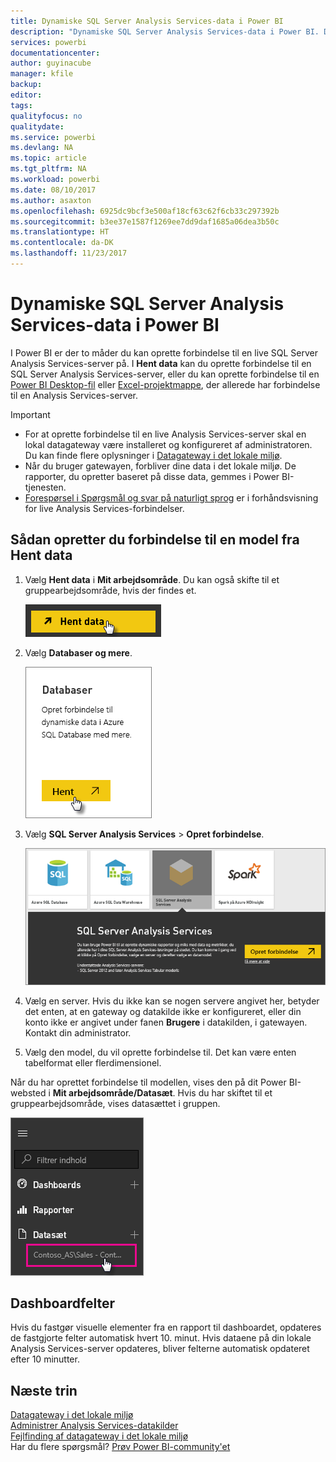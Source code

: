 ```yaml
---
title: Dynamiske SQL Server Analysis Services-data i Power BI
description: "Dynamiske SQL Server Analysis Services-data i Power BI. Dette gøres via en datakilde, som blev konfigureret for en virksomhedsgateway."
services: powerbi
documentationcenter: 
author: guyinacube
manager: kfile
backup: 
editor: 
tags: 
qualityfocus: no
qualitydate: 
ms.service: powerbi
ms.devlang: NA
ms.topic: article
ms.tgt_pltfrm: NA
ms.workload: powerbi
ms.date: 08/10/2017
ms.author: asaxton
ms.openlocfilehash: 6925dc9bcf3e500af18cf63c62f6cb33c297392b
ms.sourcegitcommit: b3ee37e1587f1269ee7dd9daf1685a06dea3b50c
ms.translationtype: HT
ms.contentlocale: da-DK
ms.lasthandoff: 11/23/2017
---
```

# <a name="sql-server-analysis-services-live-data-in-power-bi"></a>Dynamiske SQL Server Analysis Services-data i Power BI
I Power BI er der to måder du kan oprette forbindelse til en live SQL Server Analysis Services-server på. I **Hent data** kan du oprette forbindelse til en SQL Server Analysis Services-server, eller du kan oprette forbindelse til en [Power BI Desktop-fil](service-desktop-files.md) eller [Excel-projektmappe](service-excel-workbook-files.md), der allerede har forbindelse til en Analysis Services-server.

 >[!IMPORTANT]
 >* For at oprette forbindelse til en live Analysis Services-server skal en lokal datagateway være installeret og konfigureret af administratoren. Du kan finde flere oplysninger i [Datagateway i det lokale miljø](service-gateway-onprem.md).
 >* Når du bruger gatewayen, forbliver dine data i det lokale miljø.  De rapporter, du opretter baseret på disse data, gemmes i Power BI-tjenesten. 
 >* [Forespørsel i Spørgsmål og svar på naturligt sprog](service-q-and-a-direct-query.md) er i forhåndsvisning for live Analysis Services-forbindelser.

## <a name="to-connect-to-a-model-from-get-data"></a>Sådan opretter du forbindelse til en model fra Hent data
1. Vælg **Hent data** i **Mit arbejdsområde**. Du kan også skifte til et gruppearbejdsområde, hvis der findes et.
   
   ![](media/sql-server-analysis-services-tabular-data/connecttoas_getdatabutton.png)
2. Vælg **Databaser og mere**.
   
   ![](media/sql-server-analysis-services-tabular-data/connecttoas_getdata_1.png)
3. Vælg **SQL Server Analysis Services** > **Opret forbindelse**. 
   
   ![](media/sql-server-analysis-services-tabular-data/connecttoas_getdata_2.png)
4. Vælg en server. Hvis du ikke kan se nogen servere angivet her, betyder det enten, at en gateway og datakilde ikke er konfigureret, eller din konto ikke er angivet under fanen **Brugere** i datakilden, i gatewayen. Kontakt din administrator.
5. Vælg den model, du vil oprette forbindelse til. Det kan være enten tabelformat eller flerdimensionel.

Når du har oprettet forbindelse til modellen, vises den på dit Power BI-websted i **Mit arbejdsområde/Datasæt**. Hvis du har skiftet til et gruppearbejdsområde, vises datasættet i gruppen.

![](media/sql-server-analysis-services-tabular-data/connecttoas_dataset_5.png)

## <a name="dashboard-tiles"></a>Dashboardfelter
Hvis du fastgør visuelle elementer fra en rapport til dashboardet, opdateres de fastgjorte felter automatisk hvert 10. minut. Hvis dataene på din lokale Analysis Services-server opdateres, bliver felterne automatisk opdateret efter 10 minutter.

## <a name="next-steps"></a>Næste trin
[Datagateway i det lokale miljø](service-gateway-onprem.md)  
[Administrer Analysis Services-datakilder](service-gateway-enterprise-manage-ssas.md)  
[Fejlfinding af datagateway i det lokale miljø](service-gateway-onprem-tshoot.md)  
Har du flere spørgsmål? [Prøv Power BI-community'et](http://community.powerbi.com/)

